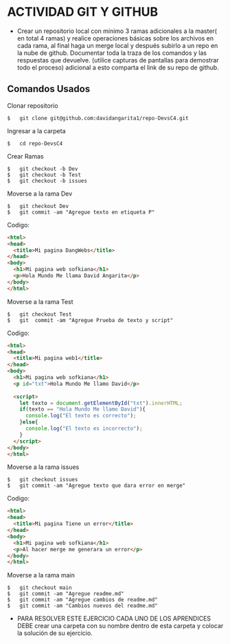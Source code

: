 # ACTIVIDAD GIT Y GITHUB

* Crear un repositorio local con mínimo 3 ramas adicionales a la master( en total 4 ramas) y realice operaciones básicas sobre los archivos en cada rama, al final haga un merge local y después subirlo a un repo en la nube de github.
Documentar toda la traza de los comandos y las respuestas que devuelve. (utilice capturas de pantallas para demostrar todo el proceso) adicional a esto comparta el link de su repo de github.

## Comandos Usados

Clonar repositorio
```
$	git clone git@github.com:davidangarita1/repo-DevsC4.git
```

Ingresar a la carpeta
```
$	cd repo-DevsC4
```

Crear Ramas
```
$	git checkout -b Dev
$	git checkout -b Test
$	git checkout -b issues
```

Moverse a la rama Dev
```
$	git checkout Dev
$	git commit -am "Agregue texto en etiqueta P"
```	
Codigo:
```html
<html>
<head>
  <title>Mi pagina DangWebs</title>
</head>
<body>
  <h1>Mi pagina web sofkiana</h1>
  <p>Hola Mundo Me llama David Angarita</p>
</body>
</html>

```

Moverse a la rama Test
```
$	git checkout Test
$	git  commit -am "Agregue Prueba de texto y script"
```	
Codigo:
```html
<html>
<head>
  <title>Mi pagina web1</title>
</head>
<body>
  <h1>Mi pagina web sofkiana</h1>
  <p id="txt">Hola Mundo Me llamo David</p>
  
  <script>
    let texto = document.getElementById("txt").innerHTML;
    if(texto == "Hola Mundo Me llamo David"){
      console.log("El texto es correcto");
    }else{
      console.log("El texto es incorrecto");
    }
  </script>
</body>
</html>

```

Moverse a la rama issues
```
$	git checkout issues
$	git commit -am "Agregue texto que dara error en merge"
```
Codigo:
```html
<html>
<head>
  <title>Mi pagina Tiene un error</title>
</head>
<body>
  <h1>Mi pagina web sofkiana</h1>
  <p>Al hacer merge me generara un error</p>
</body>
</html>
```

Moverse a la rama main
```
$	git checkout main
$	git commit -am "Agregue readme.md"
$	git commit -am "Agregue cambios de readme.md"
$	git commit -am "Cambios nuevos del readme.md"
```	

* PARA RESOLVER ESTE EJERCICIO CADA UNO DE LOS APRENDICES DEBE crear una carpeta con su nombre dentro de esta carpeta y colocar la solución de su ejercicio.